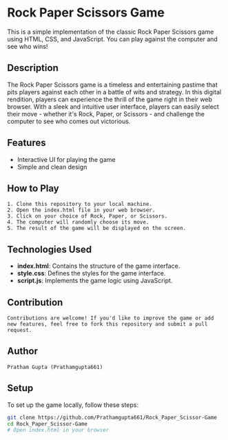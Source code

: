 # Rock Paper Scissors Game

This is a simple implementation of the classic Rock Paper Scissors game using HTML, CSS, and JavaScript. You can play against the computer and see who wins!

## Description

The Rock Paper Scissors game is a timeless and entertaining pastime that pits players against each other in a battle of wits and strategy. In this digital rendition, players can experience the thrill of the game right in their web browser. With a sleek and intuitive user interface, players can easily select their move - whether it's Rock, Paper, or Scissors - and challenge the computer to see who comes out victorious.

## Features

- Interactive UI for playing the game
- Simple and clean design

## How to Play

    1. Clone this repository to your local machine.
    2. Open the index.html file in your web browser.
    3. Click on your choice of Rock, Paper, or Scissors.
    4. The computer will randomly choose its move.
    5. The result of the game will be displayed on the screen.

## Technologies Used

- **index.html**: Contains the structure of the game interface.
- **style.css**: Defines the styles for the game interface.
- **script.js**: Implements the game logic using JavaScript.

## Contribution
    Contributions are welcome! If you'd like to improve the game or add new features, feel free to fork this repository and submit a pull request.

## Author
    Pratham Gupta (Prathamgupta661)
## Setup

To set up the game locally, follow these steps:

```bash
git clone https://github.com/Prathamgupta661/Rock_Paper_Scissor-Game
cd Rock_Paper_Scissor-Game
# Open index.html in your browser

